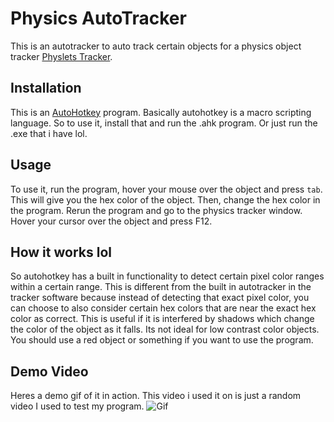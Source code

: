 # Physics AutoTracker

This is an autotracker to auto track certain objects for a physics object tracker [Physlets Tracker](https://physlets.org/tracker/). 

## Installation
This is an [AutoHotkey](https://autohotkey.com/) program. Basically autohotkey is a macro scripting language. So to use it, install that and run the .ahk program. Or just run the .exe that i have lol. 
## Usage
To use it, run the program, hover your mouse over the object and press `tab`. This will give you the hex color of the object. Then, change the hex color in the program. Rerun the program and go to the physics tracker window. Hover your cursor over the object and press F12.
## How it works lol
So autohotkey has a built in functionality to detect certain pixel color ranges within a certain range. This is different from the built in autotracker in the tracker software because instead of detecting that exact pixel color, you can choose to also consider certain hex colors that are near the exact hex color as correct. This is useful if it is interfered by shadows which change the color of the object as it falls. Its not ideal for low contrast color objects. You should use a red object or something if you want to use the program.
## Demo Video
Heres a demo gif of it in action. This video i used it on is just a random video I used to test my program.
![Gif](https://r2.e-z.host/0a585a51-c22e-4d3e-804a-efc077a2d38c/1e9irmv2.gif)
